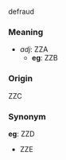 defraud
### Meaning
+ _adj_: ZZA
	+ __eg__: ZZB

### Origin

ZZC

### Synonym

__eg__: ZZD

+ ZZE


